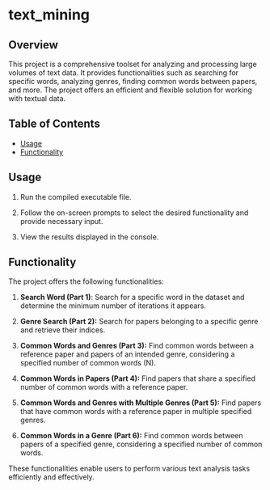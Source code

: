 # text_mining

## Overview
This project is a comprehensive toolset for analyzing and processing large volumes of text data. It provides functionalities such as searching for specific words, analyzing genres, finding common words between papers, and more. The project offers an efficient and flexible solution for working with textual data.

## Table of Contents

- [Usage](#usage)
- [Functionality](#functionality)

## Usage

1. Run the compiled executable file.

2. Follow the on-screen prompts to select the desired functionality and provide necessary input.

3. View the results displayed in the console.

## Functionality

The project offers the following functionalities:

1. **Search Word (Part 1)**: Search for a specific word in the dataset and determine the minimum number of iterations it appears.

2. **Genre Search (Part 2):** Search for papers belonging to a specific genre and retrieve their indices.

3. **Common Words and Genres (Part 3):** Find common words between a reference paper and papers of an intended genre, considering a specified number of common words (N).

4. **Common Words in Papers (Part 4):** Find papers that share a specified number of common words with a reference paper.

5. **Common Words and Genres with Multiple Genres (Part 5):** Find papers that have common words with a reference paper in multiple specified genres.

6. **Common Words in a Genre (Part 6):** Find common words between papers of a specified genre, considering a specified number of common words.

These functionalities enable users to perform various text analysis tasks efficiently and effectively.